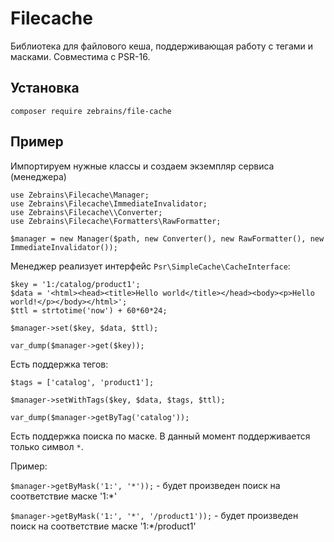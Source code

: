 # Filecache

Библиотека для файлового кеша, поддерживающая работу с тегами и масками. Совместима с PSR-16.

## Установка

`composer require zebrains/file-cache`

## Пример

Импортируем нужные классы и создаем экземпляр сервиса (менеджера)
```
use Zebrains\Filecache\Manager;
use Zebrains\Filecache\ImmediateInvalidator;
use Zebrains\Filecache\\Converter;
use Zebrains\Filecache\Formatters\RawFormatter;

$manager = new Manager($path, new Converter(), new RawFormatter(), new ImmediateInvalidator());
```

Менеджер реализует интерфейс `Psr\SimpleCache\CacheInterface`:
```
$key = '1:/catalog/product1';
$data = '<html><head><title>Hello world</title></head><body><p>Hello world!</p></body></html>';
$ttl = strtotime('now') + 60*60*24;

$manager->set($key, $data, $ttl);

var_dump($manager->get($key));
```

Есть поддержка тегов:
```
$tags = ['catalog', 'product1'];

$manager->setWithTags($key, $data, $tags, $ttl);

var_dump($manager->getByTag('catalog'));
```

Есть поддержка поиска по маске. В данный момент поддерживается только символ `*`.

Пример:

`$manager->getByMask('1:', '*'));` - будет произведен поиск на соответствие маске '1:*'

`$manager->getByMask('1:', '*', '/product1'));` - будет произведен поиск на соответствие маске '1:*/product1'
